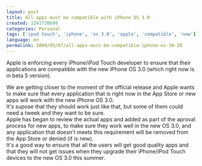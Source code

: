 ```yaml
---
layout: post
title: All apps must be compatible with iPhone OS 3.0
created: 1241738699
categories: Personal
tags: ['ipod touch', 'iphone', 'os 3.0', 'apple', 'compatible', 'new']
language: en
permalink: 2009/05/07/all-apps-must-be-compatible-iphone-os-30-20
---
```

Apple is enforcing every iPhone/iPod Touch developer to ensure that their applications are compatible with the new iPhone OS 3.0 (which right now is in beta 5 version).

We are getting closer to the moment of the official release and Apple wants to make sure that every application that is right now in the App Store or new apps will work with the new iPhone OS 3.0.   
It's supose that they should work just like that, but some of them could need a tweek and they want to be sure.   
Apple has began to review the actual apps and added as part of the aproval process for new apps, to make sure they work well in the new OS 3.0, and any application that doesn't meets this requirement will be removed from the App Store or denied (if is new).   
It's a good way to ensure that all the users will get good quality apps and that they will not get issues when they upgrade their iPhone/iPod Touch devices to the new OS 3.0 this summer.

